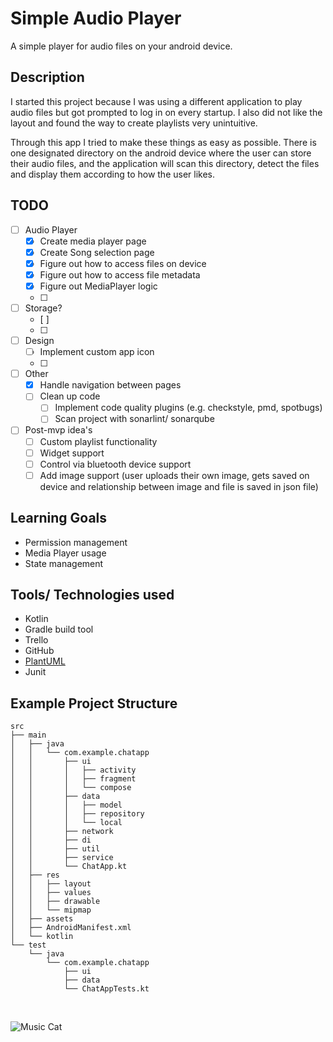 # Simple Audio Player
A simple player for audio files on your android device.

## Description
I started this project because I was using a different application to play audio files but got prompted to log in on every startup. I also did not like the layout and found the way to create playlists very unintuitive.

Through this app I tried to make these things as easy as possible. There is one designated directory on the android device where the user can store their audio files, and the application will scan this directory, detect the files and display them according to how the user likes.

## TODO
- [ ] Audio Player
  - [x] Create media player page
  - [x] Create Song selection page
  - [x] Figure out how to access files on device
  - [x] Figure out how to access file metadata
  - [x] Figure out MediaPlayer logic
  - [ ] 
- [ ] Storage?
  - [ ] 
  - [ ] 
- [ ] Design
  - [ ] Implement custom app icon
  - [ ] 
- [ ] Other
  - [x] Handle navigation between pages
  - [ ] Clean up code
    - [ ] Implement code quality plugins (e.g. checkstyle, pmd, spotbugs)
    - [ ] Scan project with sonarlint/ sonarqube
- [ ] Post-mvp idea's
  - [ ] Custom playlist functionality
  - [ ] Widget support
  - [ ] Control via bluetooth device support
  - [ ] Add image support (user uploads their own image, gets saved on device and relationship between
    image and file is saved in json file)

## Learning Goals
- Permission management
- Media Player usage
- State management

## Tools/ Technologies used
- Kotlin
- Gradle build tool
- Trello
- GitHub
- [PlantUML](https://plantuml.com/en-dark/)
- Junit

## Example Project Structure
```text
src
├── main
│   ├── java
│   │   └── com.example.chatapp
│   │       ├── ui
│   │       │   ├── activity
│   │       │   ├── fragment
│   │       │   └── compose
│   │       ├── data
│   │       │   ├── model
│   │       │   ├── repository
│   │       │   └── local
│   │       ├── network
│   │       ├── di
│   │       ├── util
│   │       ├── service
│   │       └── ChatApp.kt
│   ├── res
│   │   ├── layout
│   │   ├── values
│   │   ├── drawable
│   │   └── mipmap
│   ├── assets
│   ├── AndroidManifest.xml
│   └── kotlin
└── test
    └── java
        └── com.example.chatapp
            ├── ui
            ├── data
            └── ChatAppTests.kt
```

<br>

![Music Cat](https://i.pinimg.com/736x/fd/e9/1c/fde91cd80af36bc4affbd5271bb4ad1b.jpg)
